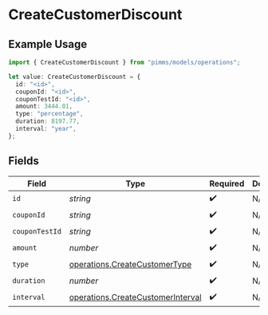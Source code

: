 # CreateCustomerDiscount

## Example Usage

```typescript
import { CreateCustomerDiscount } from "pimms/models/operations";

let value: CreateCustomerDiscount = {
  id: "<id>",
  couponId: "<id>",
  couponTestId: "<id>",
  amount: 3444.01,
  type: "percentage",
  duration: 8197.77,
  interval: "year",
};
```

## Fields

| Field                                                                                  | Type                                                                                   | Required                                                                               | Description                                                                            |
| -------------------------------------------------------------------------------------- | -------------------------------------------------------------------------------------- | -------------------------------------------------------------------------------------- | -------------------------------------------------------------------------------------- |
| `id`                                                                                   | *string*                                                                               | :heavy_check_mark:                                                                     | N/A                                                                                    |
| `couponId`                                                                             | *string*                                                                               | :heavy_check_mark:                                                                     | N/A                                                                                    |
| `couponTestId`                                                                         | *string*                                                                               | :heavy_check_mark:                                                                     | N/A                                                                                    |
| `amount`                                                                               | *number*                                                                               | :heavy_check_mark:                                                                     | N/A                                                                                    |
| `type`                                                                                 | [operations.CreateCustomerType](../../models/operations/createcustomertype.md)         | :heavy_check_mark:                                                                     | N/A                                                                                    |
| `duration`                                                                             | *number*                                                                               | :heavy_check_mark:                                                                     | N/A                                                                                    |
| `interval`                                                                             | [operations.CreateCustomerInterval](../../models/operations/createcustomerinterval.md) | :heavy_check_mark:                                                                     | N/A                                                                                    |